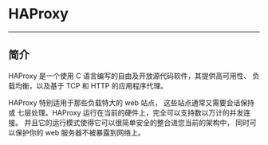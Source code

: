 # HAProxy

---

## 简介

HAProxy 是一个使用 C 语言编写的自由及开放源代码软件，其提供高可用性、
负载均衡，以及基于 TCP 和 HTTP 的应用程序代理。

HAProxy 特别适用于那些负载特大的 web 站点， 这些站点通常又需要会话保持或
七层处理。HAProxy 运行在当前的硬件上，完全可以支持数以万计的并发连接。
并且它的运行模式使得它可以很简单安全的整合进您当前的架构中， 同时可以保护你的
 web 服务器不被暴露到网络上。

